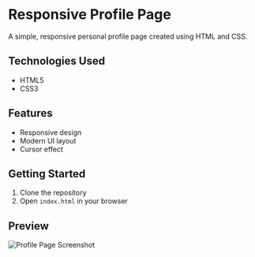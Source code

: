 # Responsive Profile Page

A simple, responsive personal profile page created using HTML and CSS.

## Technologies Used
- HTML5
- CSS3

## Features
- Responsive design
- Modern UI layout
- Cursor effect

## Getting Started
1. Clone the repository
2. Open `index.html` in your browser

## Preview
![Profile Page Screenshot](profile.jpg)